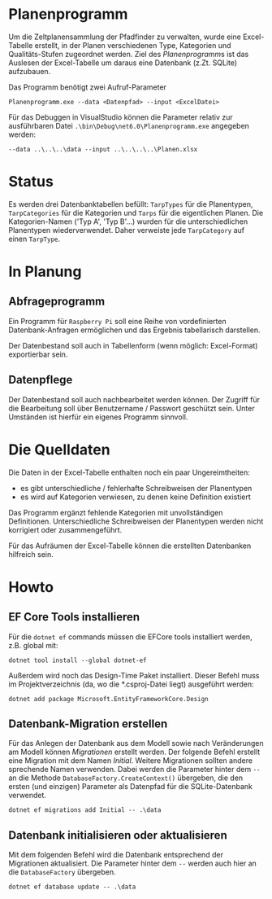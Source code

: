 # Planenprogramm

Um die Zeltplanensammlung der Pfadfinder zu verwalten, wurde eine Excel-Tabelle erstellt, in der Planen verschiedenen Type, Kategorien und Qualitäts-Stufen zugeordnet werden. Ziel des *Planenprogramm*s ist das Auslesen der Excel-Tabelle um daraus eine Datenbank (z.Zt. SQLite) aufzubauen.

Das Programm benötigt zwei Aufruf-Parameter
```
Planenprogramm.exe --data <Datenpfad> --input <ExcelDatei>
```
Für das Debuggen in VisualStudio können die Parameter relativ zur ausführbaren Datei ```.\bin\Debug\net6.0\Planenprogramm.exe``` angegeben werden:
```
--data ..\..\..\data --input ..\..\..\..\Planen.xlsx
```

# Status

Es werden drei Datenbanktabellen befüllt: ```TarpTypes``` für die Planentypen, ```TarpCategories``` für die Kategorien und ```Tarps``` für die eigentlichen Planen. Die Kategorien-Namen ('Typ A', 'Typ B'...) wurden für die unterschiedlichen Planentypen wiederverwendet. Daher verweiste jede ```TarpCategory``` auf einen ```TarpType```.

# In Planung

## Abfrageprogramm

Ein Programm für ```Raspberry Pi``` soll eine Reihe von vordefinierten Datenbank-Anfragen ermöglichen und das Ergebnis tabellarisch darstellen.

Der Datenbestand soll auch in Tabellenform (wenn möglich: Excel-Format) exportierbar sein.

## Datenpflege

Der Datenbestand soll auch nachbearbeitet werden können. Der Zugriff für die Bearbeitung soll über Benutzername / Passwort geschützt sein. Unter Umständen ist hierfür ein eigenes Programm sinnvoll.


# Die Quelldaten 

Die Daten in der Excel-Tabelle enthalten noch ein paar Ungereimtheiten:

- es gibt unterschiedliche / fehlerhafte Schreibweisen der Planentypen
- es wird auf Kategorien verwiesen, zu denen keine Definition existiert

Das Programm ergänzt fehlende Kategorien mit unvollständigen Definitionen. Unterschiedliche Schreibweisen der Planentypen werden nicht korrigiert oder zusammengeführt.

Für das Aufräumen der Excel-Tabelle können die erstellten Datenbanken hilfreich sein. 

# Howto

## EF Core Tools installieren

Für die ```dotnet ef``` commands müssen die EFCore tools installiert werden, z.B. global mit:

```PS
dotnet tool install --global dotnet-ef
```

Außerdem wird noch das Design-Time Paket installiert. Dieser Befehl muss im Projektverzeichnis (da, wo die *.csproj-Datei liegt) ausgeführt werden:

```PS
dotnet add package Microsoft.EntityFrameworkCore.Design
```

## Datenbank-Migration erstellen

Für das Anlegen der Datenbank aus dem Modell sowie nach Veränderungen am Modell können *Migrationen* erstellt werden. Der folgende Befehl erstellt eine Migration mit dem Namen *Initial*. Weitere Migrationen sollten andere sprechende Namen verwenden. Dabei werden die Parameter hinter dem ```--``` an die Methode ```DatabaseFactory.CreateContext()``` übergeben, die den ersten (und einzigen) Parameter als Datenpfad für die SQLite-Datenbank verwendet.

```PS
dotnet ef migrations add Initial -- .\data
```

## Datenbank initialisieren oder aktualisieren

Mit dem folgenden Befehl wird die Datenbank entsprechend der Migrationen aktualisiert. Die Parameter hinter dem ```--``` werden auch hier an die ```DatabaseFactory``` übergeben.

```PS
dotnet ef database update -- .\data
```
